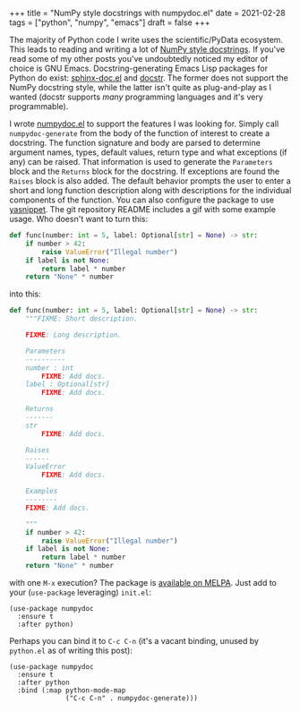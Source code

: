 +++
title = "NumPy style docstrings with numpydoc.el"
date = 2021-02-28
tags = ["python", "numpy", "emacs"]
draft = false
+++

The majority of Python code I write uses the scientific/PyData
ecosystem. This leads to reading and writing a lot of [NumPy style
docstrings](https://numpydoc.readthedocs.io/en/latest/format.html). If you've read some of my other posts you've undoubtedly
noticed my editor of choice is GNU Emacs. Docstring-generating Emacs
Lisp packages for Python do exist: [sphinx-doc.el](https://github.com/naiquevin/sphinx-doc.el) and [docstr](https://github.com/jcs-elpa/docstr). The
former does not support the NumPy docstring style, while the latter
isn't quite as plug-and-play as I wanted (docstr supports _many_
programming languages and it's very programmable).

I wrote [numpydoc.el](https://github.com/douglasdavis/numpydoc.el) to support the features I was looking for. Simply
call `numpydoc-generate` from the body of the function of interest to
create a docstring. The function signature and body are parsed to
determine argument names, types, default values, return type and what
exceptions (if any) can be raised. That information is used to
generate the `Parameters` block and the `Returns` block for the
docstring. If exceptions are found the `Raises` block is also added.
The default behavior prompts the user to enter a short and long
function description along with descriptions for the individual
components of the function. You can also configure the package to use
[yasnippet](https://github.com/joaotavora/yasnippet). The git repository README includes a gif with some example
usage. Who doesn't want to turn this:

```python
def func(number: int = 5, label: Optional[str] = None) -> str:
    if number > 42:
        raise ValueError("Illegal number")
    if label is not None:
        return label * number
    return "None" * number
```

into this:

```python
def func(number: int = 5, label: Optional[str] = None) -> str:
    """FIXME: Short description.

    FIXME: Long description.

    Parameters
    ----------
    number : int
        FIXME: Add docs.
    label : Optional[str]
        FIXME: Add docs.

    Returns
    -------
    str
        FIXME: Add docs.

    Raises
    ------
    ValueError
        FIXME: Add docs.

    Examples
    --------
    FIXME: Add docs.

    """
    if number > 42:
        raise ValueError("Illegal number")
    if label is not None:
        return label * number
    return "None" * number
```

with one `M-x` execution? The package is [available on MELPA](https://melpa.org/#/numpydoc). Just add
to your (`use-package` leveraging) `init.el`:

```emacs-lisp
(use-package numpydoc
  :ensure t
  :after python)
```

Perhaps you can bind it to `C-c C-n` (it's a vacant binding, unused by
`python.el` as of writing this post):

```emacs-lisp
(use-package numpydoc
  :ensure t
  :after python
  :bind (:map python-mode-map
              ("C-c C-n" . numpydoc-generate)))
```
